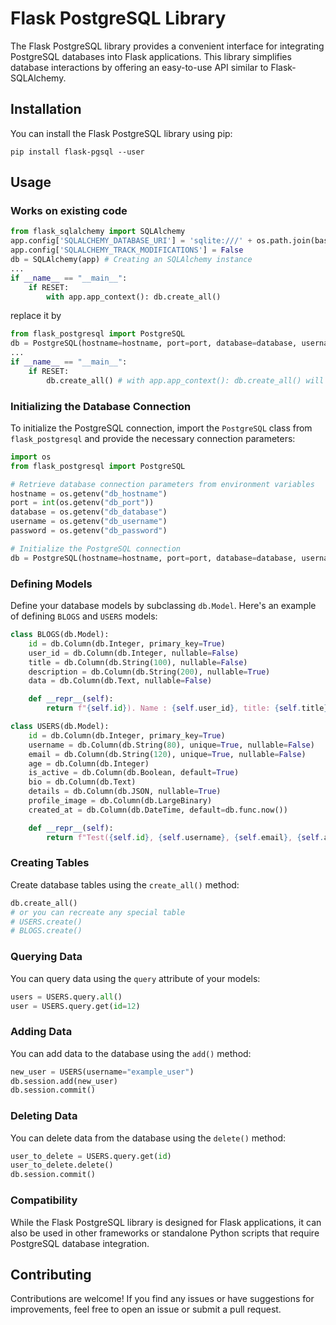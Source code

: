 # Flask PostgreSQL Library

The Flask PostgreSQL library provides a convenient interface for integrating PostgreSQL databases into Flask applications. This library simplifies database interactions by offering an easy-to-use API similar to Flask-SQLAlchemy.

## Installation

You can install the Flask PostgreSQL library using pip:

```
pip install flask-pgsql --user
```

## Usage

### Works on existing code

```python
from flask_sqlalchemy import SQLAlchemy
app.config['SQLALCHEMY_DATABASE_URI'] = 'sqlite:///' + os.path.join(basedir, 'database\\database.db')
app.config['SQLALCHEMY_TRACK_MODIFICATIONS'] = False
db = SQLAlchemy(app) # Creating an SQLAlchemy instance
...
if __name__ == "__main__":
    if RESET:
        with app.app_context(): db.create_all()
```
replace it by
```python
from flask_postgresql import PostgreSQL
db = PostgreSQL(hostname=hostname, port=port, database=database, username=username, password=password)
...
if __name__ == "__main__":
    if RESET:
        db.create_all() # with app.app_context(): db.create_all() will also work
```

### Initializing the Database Connection

To initialize the PostgreSQL connection, import the `PostgreSQL` class from `flask_postgresql` and provide the necessary connection parameters:

```python
import os
from flask_postgresql import PostgreSQL

# Retrieve database connection parameters from environment variables
hostname = os.getenv("db_hostname")
port = int(os.getenv("db_port"))
database = os.getenv("db_database")
username = os.getenv("db_username")
password = os.getenv("db_password")

# Initialize the PostgreSQL connection
db = PostgreSQL(hostname=hostname, port=port, database=database, username=username, password=password)
```

### Defining Models

Define your database models by subclassing `db.Model`. Here's an example of defining `BLOGS` and `USERS` models:

```python
class BLOGS(db.Model):
    id = db.Column(db.Integer, primary_key=True)
    user_id = db.Column(db.Integer, nullable=False)
    title = db.Column(db.String(100), nullable=False)
    description = db.Column(db.String(200), nullable=True)
    data = db.Column(db.Text, nullable=False)

    def __repr__(self):
        return f"{self.id}). Name : {self.user_id}, title: {self.title}, description: {self.description}, data: {self.data}"

class USERS(db.Model):
    id = db.Column(db.Integer, primary_key=True)
    username = db.Column(db.String(80), unique=True, nullable=False)
    email = db.Column(db.String(120), unique=True, nullable=False)
    age = db.Column(db.Integer)
    is_active = db.Column(db.Boolean, default=True)
    bio = db.Column(db.Text)
    details = db.Column(db.JSON, nullable=True)
    profile_image = db.Column(db.LargeBinary)
    created_at = db.Column(db.DateTime, default=db.func.now())

    def __repr__(self):
        return f"Test({self.id}, {self.username}, {self.email}, {self.age}, {self.is_active}, {self.bio}, {self.profile_image}, {self.created_at})"
```

### Creating Tables

Create database tables using the `create_all()` method:

```python
db.create_all()
# or you can recreate any special table
# USERS.create()
# BLOGS.create()
```

### Querying Data

You can query data using the `query` attribute of your models:

```python
users = USERS.query.all()
user = USERS.query.get(id=12)
```

### Adding Data

You can add data to the database using the `add()` method:

```python
new_user = USERS(username="example_user")
db.session.add(new_user)
db.session.commit()
```

### Deleting Data

You can delete data from the database using the `delete()` method:

```python
user_to_delete = USERS.query.get(id)
user_to_delete.delete()
db.session.commit()
```

### Compatibility 
While the Flask PostgreSQL library is designed for Flask applications, it can also be used in other frameworks or standalone Python scripts that require PostgreSQL database integration.

## Contributing

Contributions are welcome! If you find any issues or have suggestions for improvements, feel free to open an issue or submit a pull request.
